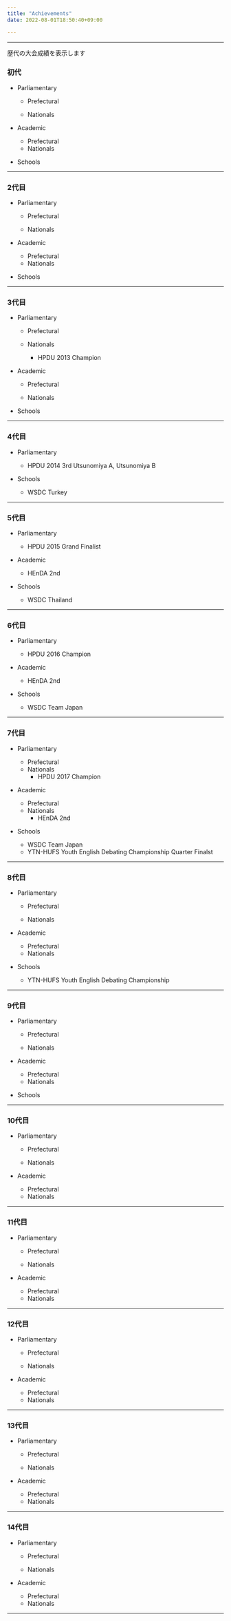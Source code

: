 ```yaml
---
title: "Achievements"
date: 2022-08-01T18:50:40+09:00

---
```

---

歴代の大会成績を表示します

<!--more-->


### 初代  　
- Parliamentary
    - Prefectural

    - Nationals

 - Academic
     - Prefectural
     - Nationals

 - Schools  


*** 

### 2代目　　
- Parliamentary
    - Prefectural

    - Nationals

 - Academic
     - Prefectural
     - Nationals

 - Schools



*** 


### 3代目
- Parliamentary
    - Prefectural

    - Nationals
        - HPDU 2013 Champion

 - Academic
     - Prefectural

     - Nationals

 - Schools

---

### 4代目
- Parliamentary
    - HPDU 2014 3rd Utsunomiya A, Utsunomiya B

- Schools
    - WSDC Turkey

---
### 5代目
- Parliamentary 
    - HPDU 2015 Grand Finalist

- Academic
    - HEnDA 2nd

- Schools
    - WSDC Thailand 

---
### 6代目
- Parliamentary
    - HPDU 2016 Champion

- Academic 
    - HEnDA 2nd

- Schools
    - WSDC Team Japan


---

### 7代目

- Parliamentary
    - Prefectural
    - Nationals
        - HPDU 2017 Champion

- Academic
    - Prefectural
    - Nationals
        - HEnDA 2nd 

- Schools
    - WSDC Team Japan
    - YTN-HUFS Youth English Debating Championship Quarter Finalst


---
### 8代目
 - Parliamentary
    - Prefectural

    - Nationals

 - Academic
     - Prefectural
     - Nationals

 - Schools
    - YTN-HUFS Youth English Debating Championship



---
### 9代目
- Parliamentary
    - Prefectural

    - Nationals

 - Academic
     - Prefectural
     - Nationals

 - Schools
    

---
### 10代目
- Parliamentary
    - Prefectural

    - Nationals

 - Academic
     - Prefectural
     - Nationals

---
### 11代目
- Parliamentary
    - Prefectural

    - Nationals

 - Academic
     - Prefectural
     - Nationals

---
### 12代目
- Parliamentary
    - Prefectural

    - Nationals

 - Academic
     - Prefectural
     - Nationals

---
### 13代目
- Parliamentary
    - Prefectural

    - Nationals

 - Academic
     - Prefectural
     - Nationals

---
### 14代目
- Parliamentary
    - Prefectural

    - Nationals

 - Academic
     - Prefectural
     - Nationals


---
